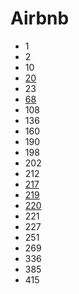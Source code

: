 # Airbnb

- 1
- 2
- 10
- [20](../solutions/20.md)
- 23
- [68](../solutions/68.md)
- 108
- 136
- 160
- 190
- 198
- 202
- 212
- [217](../solutions/217.md)
- [219](../solutions/219.md)
- [220](../solutions/220.md)
- 221
- 227
- 251
- 269
- 336
- 385
- 415